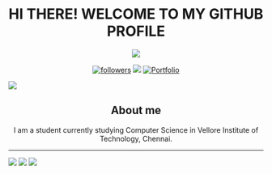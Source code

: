 <h1 align="center">HI THERE! WELCOME TO MY GITHUB PROFILE</h1>



<p align="center">
<img src="https://readme-typing-svg.herokuapp.com?lines=Collaborate+and+Code+with+me;Contact+me+for+questions" />
</p>

<p align="center">
<a href="https://twitter.com/sahilarora3117"><img alt="followers" title="Follow me on Twitter" src="https://img.shields.io/badge/Twitter-1DA1F2?style=for-the-badge&logo=twitter&logoColor=white"/></a>
<a href="https://www.linkedin.com/in/sahilarora3117/"><img src="https://img.shields.io/badge/linkedin-%230077B5.svg?&style=for-the-badge&logo=linkedin&logoColor=white"></a>
<a href="https://sahilarora.dev/"><img alt="Portfolio" title="Portfolio" src="https://img.shields.io/badge/-Portfolio-000000?style=for-the-badge&logo=koding&logoColor=white"/></a>
</p>

<!--Trap--:)-->
<a href="https://github.com/404"><img src="https://user-images.githubusercontent.com/73097560/115834477-dbab4500-a447-11eb-908a-139a6edaec5c.gif"></a>

<h2 align="center">About me</h2>
<p align="center">
I am a student currently studying Computer Science in Vellore Institute of Technology, Chennai.
</p>

<hr />
<img src="https://github-readme-stats.vercel.app/api?username=sahilarora3117&count_private=true&theme=radical" />
<img src="https://github-readme-stats.vercel.app/api/top-langs/?username=sahilarora3117&hide=html&theme=radical&show_icons=true" />
<img src="https://github-readme-streak-stats.herokuapp.com/?user=sahilarora3117&theme=radical">

